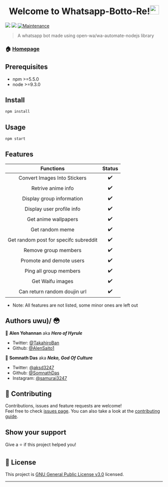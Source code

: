 <h1 align="center">Welcome to Whatsapp-Botto-Re!<img src="https://github.com/TheDudeThatCode/TheDudeThatCode/blob/master/Assets/Hi.gif" width="29px"> </h1>
<p>
  <img src="https://camo.githubusercontent.com/4d098bb36bf96a8b9ec4821bec5866d86bca15b7/68747470733a2f2f696d672e736869656c64732e696f2f6e706d2f762f406f70656e2d77612f77612d6175746f6d6174652e7376673f636f6c6f723d677265656e" />
  <img src="https://camo.githubusercontent.com/5c22deff6293ca12d3bc1159c6cc3a5cc9579550/68747470733a2f2f696d672e736869656c64732e696f2f6e6f64652f762f406f70656e2d77612f77612d6175746f6d617465" />
  <a href="https://github.com/SomnathDas/Whatsapp-Botto-Re/commit-activity" target="_blank">
    <img alt="Maintenance" src="https://img.shields.io/badge/Maintained%3F-yes-green.svg" />
  </a>
</p>

> A whatsapp bot made using open-wa/wa-automate-nodejs library

### 🏠 [Homepage](https://github.com/SomnathDas/Whatsapp-Botto-Re)

## Prerequisites

- npm >=5.5.0
- node >=9.3.0

## Install

```sh
npm install
```

## Usage

```sh
npm start
```

## Features 

| Functions                     | Status |
|:-----------------------------:|:------:|
| Convert Images Into Stickers  | :heavy_check_mark: |
| Retrive anime info            | :heavy_check_mark: |
| Display group information     | :heavy_check_mark: |
| Display user profile info     | :heavy_check_mark: |
| Get anime wallpapers          | :heavy_check_mark: |
| Get random meme               | :heavy_check_mark: |
| Get random post for specifc subreddit| :heavy_check_mark: |
| Remove group members          | :heavy_check_mark: |
| Promote and demote users      | :heavy_check_mark: |
| Ping all group members        | :heavy_check_mark: |
| Get Waifu images              | :heavy_check_mark: |
| Can return random doujin url  | :heavy_check_mark: |

* Note: All features are not listed, some minor ones are left out


## Authors uwu)/ 😳️

👤 **Alen Yohannan** aka ***Hero of Hyrule***

* Twitter: [@TakahiroBan](https://twitter.com/TakahiroBan)
* Github: [@AlenSaito1](https://github.com/AlenSaito1)

👤 **Somnath Das** aka ***Neko, God Of Culture***

* Twitter: [@aksd3247](https://twitter.com/aksd3247)
* Github: [@SomnathDas](https://github.com/SomnathDas)
* Instagram: [@samurai3247](https://www.instagram.com/samurai3247)

## 🤝 Contributing

Contributions, issues and feature requests are welcome!<br />Feel free to check [issues page](https://github.com/SomnathDas/Whatsapp-Botto-Re/issues). You can also take a look at the [contributing guide](https://github.com/SomnathDas/Whatsapp-Botto-Re/edit/master/CONTRIBUTING.md).

## Show your support

Give a ⭐️ if this project helped you!

## 📝 License

This project is [GNU General Public License v3.0](https://github.com/SomnathDas/Whatsapp-Botto-Re/blob/master/LICENSE) licensed.

***
